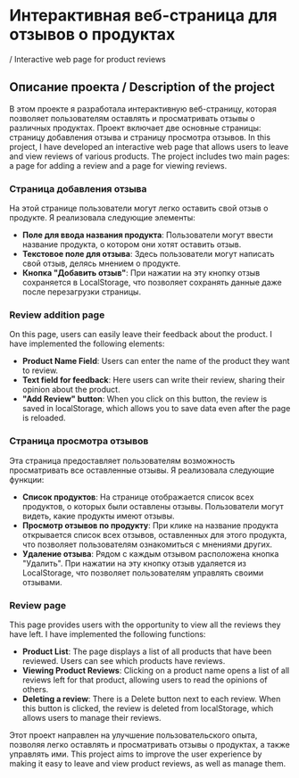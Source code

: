 # Интерактивная веб-страница для отзывов о продуктах  
/ Interactive web page for product reviews

## Описание проекта / Description of the project

В этом проекте я разработала интерактивную веб-страницу, которая позволяет пользователям оставлять и просматривать отзывы о различных продуктах. Проект включает две основные страницы: страницу добавления отзыва и страницу просмотра отзывов.
In this project, I have developed an interactive web page that allows users to leave and view reviews of various products. The project includes two main pages: a page for adding a review and a page for viewing reviews.


### Страница добавления отзыва
На этой странице пользователи могут легко оставить свой отзыв о продукте. Я реализовала следующие элементы:
- **Поле для ввода названия продукта**: Пользователи могут ввести название продукта, о котором они хотят оставить отзыв.
- **Текстовое поле для отзыва**: Здесь пользователи могут написать свой отзыв, делясь мнением о продукте.
- **Кнопка "Добавить отзыв"**: При нажатии на эту кнопку отзыв сохраняется в LocalStorage, что позволяет сохранять данные даже после перезагрузки страницы.

### Review addition page
On this page, users can easily leave their feedback about the product. I have implemented the following elements:
- **Product Name Field**: Users can enter the name of the product they want to review.
- **Text field for feedback**: Here users can write their review, sharing their opinion about the product.
- **"Add Review" button**: When you click on this button, the review is saved in localStorage, which allows you to save data even after the page is reloaded.


### Страница просмотра отзывов
Эта страница предоставляет пользователям возможность просматривать все оставленные отзывы. Я реализовала следующие функции:
- **Список продуктов**: На странице отображается список всех продуктов, о которых были оставлены отзывы. Пользователи могут видеть, какие продукты имеют отзывы.
- **Просмотр отзывов по продукту**: При клике на название продукта открывается список всех отзывов, оставленных для этого продукта, что позволяет пользователям ознакомиться с мнениями других.
- **Удаление отзыва**: Рядом с каждым отзывом расположена кнопка "Удалить". При нажатии на эту кнопку отзыв удаляется из LocalStorage, что позволяет пользователям управлять своими отзывами.

### Review page
This page provides users with the opportunity to view all the reviews they have left. I have implemented the following functions:
- **Product List**: The page displays a list of all products that have been reviewed. Users can see which products have reviews.
- **Viewing Product Reviews**: Clicking on a product name opens a list of all reviews left for that product, allowing users to read the opinions of others.
- **Deleting a review**: There is a Delete button next to each review. When this button is clicked, the review is deleted from localStorage, which allows users to manage their reviews.


Этот проект направлен на улучшение пользовательского опыта, позволяя легко оставлять и просматривать отзывы о продуктах, а также управлять ими.
This project aims to improve the user experience by making it easy to leave and view product reviews, as well as manage them.